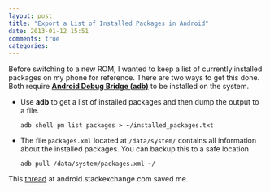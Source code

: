 ```yaml
---
layout: post
title: "Export a List of Installed Packages in Android"
date: 2013-01-12 15:51
comments: true
categories: 
---
```


Before switching to a new ROM, I wanted to keep a list of currently installed
packages on my phone for reference. There are two ways to get this done. Both
require [__Android Debug Bridge (adb)__](http://developer.android.com/tools/help/adb.html) to be installed on the system.

<!--more-->

* Use __adb__ to get a list of installed packages and then dump the output to a
  file.

  ```adb shell pm list packages > ~/installed_packages.txt```
* The file `packages.xml` located at `/data/system/` contains all information
  about the installed packages. You can backup this to a safe location

  ```adb pull /data/system/packages.xml ~/```

This
[thread](http://android.stackexchange.com/questions/9824/how-can-i-export-a-list-of-currently-installed-applications-to-a-file) at android.stackexchange.com saved me.
